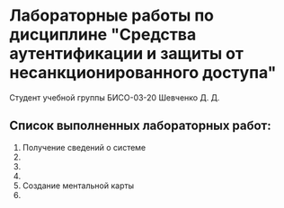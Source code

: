 # Лабораторные работы по дисциплине "Средства аутентификации и защиты от несанкционированного доступа"

Студент учебной группы БИСО-03-20 Шевченко Д. Д.

## Список выполненных лабораторных работ:

1. Получение сведений о системе
2. 
3. 
4. 
5. Создание ментальной карты
6.
